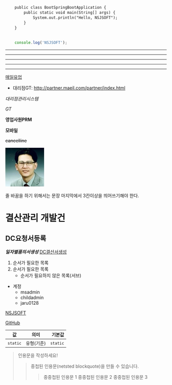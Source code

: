 <!-- 주석 -->
<pre>
<code>
    public class BootSpringBootApplication {
        public static void main(String[] args) {
            System.out.println("Hello, NSJSOFT");
        }
    }
</code>
</pre>

```js
    console.log('NSJSOFT');
```

* * *

***
*****
- - -
--------------------------
[매일유업](http://prm.maeil.com/comm/main.jsp)
* 대리점GT: <http://partner.maeil.com/partner/index.html>

*대리점관리시스템*

_GT_

**영업사원PRM**

__모바일__

~~cancelline~~

![Alt text](NSJ.jpg)

<!--
![Alt text](NSJ.jpg "Optional title")
-->

줄 바꿈을 하기 위해서는 문장 마지막에서 3칸이상을 띄어쓰기해야 한다.   

# 결산관리 개발건
## DC요청서등록
**_일자별품의서생성_**
<u>DC결산서생성</u>

1. 순서가 필요한 목록
1. 순서가 필요한 목록
    - 순서가 필요하지 않은 목록(서브)

- 계정
    - msadmin
    * childadmin
    + jaru0128

[NSJSOFT][NSJSOFT link]

[NSJSOFT link]: https://dribbble.com

[GitHub][1]

[1]: https://github.com

| 값 | 의미 | 기본값 |
|---|:---:|---:|
| `static` | 유형(기준) | `static` |

> 인용문을 작성하세요!
>> 중첩된 인용문(netsted blockquote)을 만들 수 있습니다.
>>> 중중첩된 인용문 1
>>> 중중첩된 인용문 2
>>> 중중첩된 인용문 3

